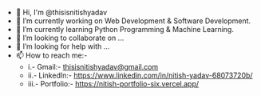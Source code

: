 - 👋 Hi, I'm @thisisnitishyadav
- 🔭 I’m currently working on Web Development & Software Development.
- 🌱 I’m currently learning Python Programming & Machine Learning.
- 👯 I’m looking to collaborate on ...
- 🤔 I’m looking for help with ...
- 📫 How to reach me:-
  - i.- Gmail:- thisisnitishyadav@gmail.com
  - ii.- LinkedIn:- https://www.linkedin.com/in/nitish-yadav-68073720b/
  - iii.- Portfolio:- https://nitish-portfolio-six.vercel.app/
